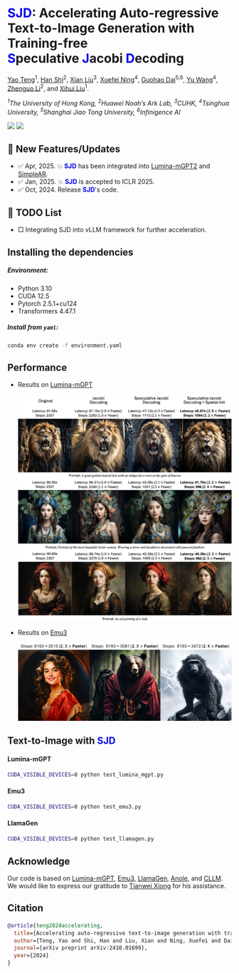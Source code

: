 # <font color=#0000F0>SJD</font>: Accelerating Auto-regressive Text-to-Image Generation with Training-free <br><font color=#0000F0>S</font>peculative <font color=#0000F0>J</font>acobi <font color=#0000F0>D</font>ecoding

[Yao Teng](https://tyshiwo1.github.io/)<sup>1</sup>, [Han Shi](https://han-shi.github.io/)<sup>2</sup>, [Xian Liu](https://alvinliu0.github.io/)<sup>3</sup>, [Xuefei Ning](https://nics-effalg.com/ningxuefei/)<sup>4</sup>, [Guohao Dai](https://dai.sjtu.edu.cn/)<sup>5,6</sup>, [Yu Wang](https://scholar.google.com.hk/citations?user=j8JGVvoAAAAJ)<sup>4</sup>, [Zhenguo Li](https://zhenguol.github.io/)<sup>2</sup>, and [Xihui Liu](https://xh-liu.github.io/)<sup>1</sup>.

*<sup>1</sup>The University of Hong Kong, <sup>2</sup>Huawei Noah’s Ark Lab, <sup>3</sup>CUHK, <sup>4</sup>Tsinghua University, <sup>5</sup>Shanghai Jiao Tong University, <sup>6</sup>Infinigence AI*

<a href='https://arxiv.org/abs/2410.01699'><img src='https://img.shields.io/badge/SJD-Arxiv-red'></a>  <a href=''><img src='https://img.shields.io/badge/ICLR 2025-ICLR 2025'></a>

## 🚩 New Features/Updates

- ✅ Apr, 2025. 💥 **<font color=#0000F0>SJD</font>** has been integrated into [Lumina-mGPT2](https://github.com/Alpha-VLLM/Lumina-mGPT-2.0) and [SimpleAR](https://github.com/wdrink/SimpleAR).
- ✅ Jan, 2025. 💥 **<font color=#0000F0>SJD</font>** is accepted to ICLR 2025.
- ✅ Oct, 2024. Release **<font color=#0000F0>SJD</font>**'s code.

## 🚩 TODO List

- □ Integrating SJD into vLLM framework for further acceleration.

## Installing the dependencies

##### Environment: 

- Python 3.10
- CUDA 12.5
- Pytorch 2.5.1+cu124
- Transformers 4.47.1

##### Install from `yaml`:

```bash
conda env create -f environment.yaml
```

## Performance

- Results on [Lumina-mGPT](https://github.com/Alpha-VLLM/Lumina-mGPT) 

  <img src="assets/real-teaser-latency.jpg" alt="drawing" width="600"/>

- Results on [Emu3](https://github.com/baaivision/Emu3) 

  <img src="assets/emu3-quali.jpg" alt="drawing" width="600"/>

## Text-to-Image with <font color=#0000F0>SJD</font>

#### Lumina-mGPT

```bash
CUDA_VISIBLE_DEVICES=0 python test_lumina_mgpt.py
```

#### Emu3

```bash
CUDA_VISIBLE_DEVICES=0 python test_emu3.py
```

#### LlamaGen

```bash
CUDA_VISIBLE_DEVICES=0 python test_llamagen.py
```

## Acknowledge

Our code is based on [Lumina-mGPT](https://github.com/Alpha-VLLM/Lumina-mGPT), [Emu3](https://github.com/Alpha-VLLM/Lumina-mGPT), [LlamaGen](https://github.com/FoundationVision/LlamaGen), [Anole](https://github.com/GAIR-NLP/anole), and [CLLM](https://github.com/hao-ai-lab/Consistency_LLM). We would like to express our gratitude to [Tianwei Xiong](https://github.com/SilentView) for his assistance.

## Citation

```bibtex
@article{teng2024accelerating,
  title={Accelerating auto-regressive text-to-image generation with training-free speculative jacobi decoding},
  author={Teng, Yao and Shi, Han and Liu, Xian and Ning, Xuefei and Dai, Guohao and Wang, Yu and Li, Zhenguo and Liu, Xihui},
  journal={arXiv preprint arXiv:2410.01699},
  year={2024}
}
```

